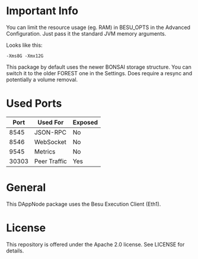 # Important Info

You can limit the resource usage (eg. RAM) in BESU_OPTS in the Advanced Configuration. Just pass it the standard JVM memory arguments. 

Looks like this:
```
-Xms8G -Xmx12G
```

This package by default uses the newer BONSAI storage structure. You can switch it to the older FOREST one in the Settings. Does require a resync and potentially a volume removal. 
# Used Ports

| Port | Used For | Exposed |
| ---- | -------- | ------- |
| 8545 | JSON-RPC | No      |
| 8546 | WebSocket| No      |
| 9545 | Metrics  | No      |
| 30303| Peer Traffic| Yes  |

# General

This DAppNode package uses the Besu Execution Client (Eth1). 

# License

This repository is offered under the Apache 2.0 license. See LICENSE for details.
